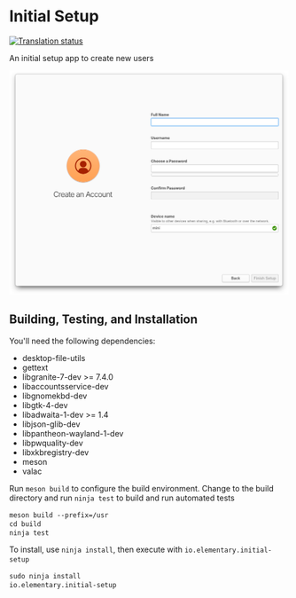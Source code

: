 # Initial Setup

[![Translation status](https://weblate.elementary.io/widgets/installer/-/initial-setup/svg-badge.svg)](https://l10n.elementary.io/projects/installer/initial-setup/?utm_source=widget)

An initial setup app to create new users

![Screenshot](data/screenshot-user.png?raw=true)

## Building, Testing, and Installation

You'll need the following dependencies:
* desktop-file-utils
* gettext
* libgranite-7-dev >= 7.4.0
* libaccountsservice-dev
* libgnomekbd-dev
* libgtk-4-dev
* libadwaita-1-dev >= 1.4
* libjson-glib-dev
* libpantheon-wayland-1-dev
* libpwquality-dev
* libxkbregistry-dev
* meson
* valac

Run `meson build` to configure the build environment. Change to the build directory and run `ninja test` to build and run automated tests

    meson build --prefix=/usr
    cd build
    ninja test

To install, use `ninja install`, then execute with `io.elementary.initial-setup`

    sudo ninja install
    io.elementary.initial-setup
